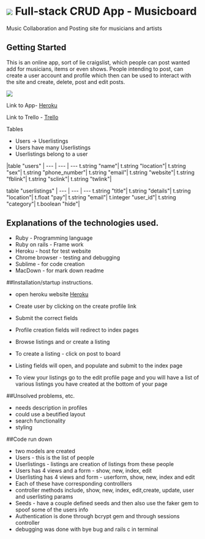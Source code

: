 # ![](https://camo.githubusercontent.com/6ce15b81c1f06d716d753a61f5db22375fa684da/68747470733a2f2f67612d646173682e73332e616d617a6f6e6177732e636f6d2f70726f64756374696f6e2f6173736574732f6c6f676f2d39663838616536633963333837313639306533333238306663663535376633332e706e67)  Full-stack CRUD App - Musicboard

Music Collaboration and Posting site for musicians and artists



## Getting Started

This is an online app, sort of lie craigslist, which people can post wanted add for musicians, items or even shows. People intending to post, can create a user account and profile which then can be used to interact with the site and create, delete, post and edit posts.

![](https://github.com/ilya0/Project1/blob/master/readme%20files/Main%20setup%20front%20page.png)

Link to App- [Heroku](https://afternoon-ravine-35322.herokuapp.com/userlistings)

Link to Trello - [Trello](https://trello.com/b/zQmgbgCR/project2-music-board)




Tables

* Users -> Userlistings
* Users have many Userlistings
* Userlistings belong to a user

|table "users" |
--- | --- | ---
    t.string   "name"|
    t.string   "location"|
    t.string   "sex"|
    t.string   "phone_number"|
    t.string   "email"|
    t.string   "website"|
    t.string   "fblink"|
    t.string   "sclink"|
    t.string   "twlink"|

 table "userlistings" |
--- | --- | ---
   t.string   "title"|
   t.string   "details"|
    t.string   "location"|
    t.float    "pay"|
    t.string   "email"|
    t.integer  "user_id"|
    t.string   "category"|
    t.boolean  "hide"|






## Explanations of the technologies used.

* Ruby - Programming language
* Ruby on rails - Frame work
* Heroku - host for test website
* Chrome browser - testing and debugging
* Sublime - for code creation
* MacDown - for mark down readme




##Installation/startup instructions.

* open heroku website
[Heroku](https://afternoon-ravine-35322.herokuapp.com/userlistings)
* Create  user by clicking on the create profile link
* Submit the correct fields
* Profile creation fields will redirect to index pages
* Browse listings and or create a listing
* To create a listing - click on post to board
* Listing fields will open, and populate and submit to the index page

* To view your listings go to the edit profile page and you will have a list of various listings you have created at the bottom of your page



##Unsolved problems, etc.

* needs description in profiles
* could use a beutified layout
* search functionality
* styling


##Code run down

- two models are created 
- Users - this is the list of people 
- Userlistings - listings are creation of listings from these people
- Users has 4 views and a form - show, new, index, edit
- Userlisting has 4 views and form - userform, show, new, index and edit
- Each of these have corresponding controlllers
- controller methods include, show, new, index, edit,create, update, user and userlisting params
- Seeds - have a couple defined seeds and then also use the faker gem to spoof some of the users info
- Authentication is done through bcrypt gem and through sessions controller
- debugging was done with bye bug and rails c in terminal

